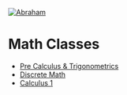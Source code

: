 [![Abraham](https://abranhe.com/badge.svg)](https://abranhe.com)

# Math Classes

- [Pre Calculus & Trigonometrics](Pre-Calculus-&-Trigonometrics)
- [Discrete Math](discrete-math)
- [Calculus 1](calculus-1)
